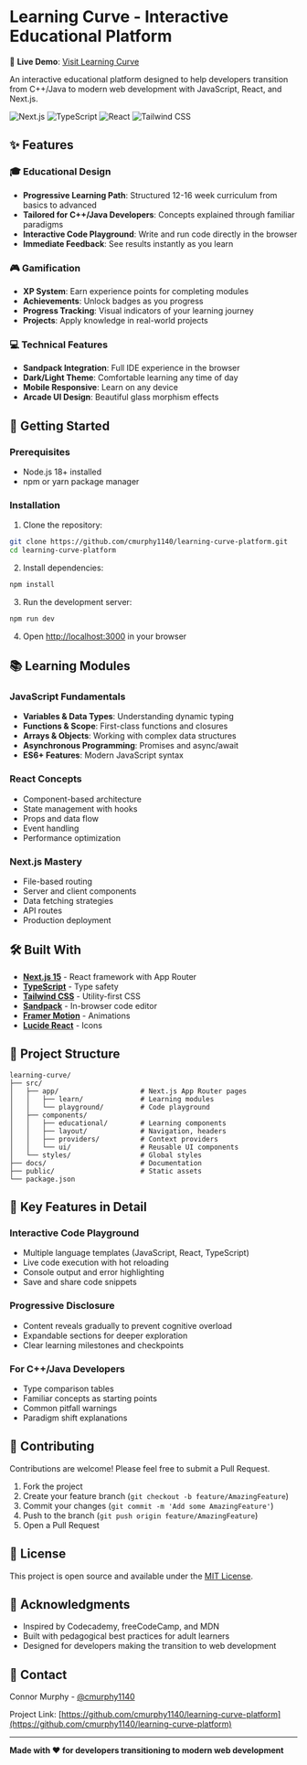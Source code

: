 # Learning Curve - Interactive Educational Platform

🚀 **Live Demo**: [Visit Learning Curve](https://github.com/cmurphy1140/learning-curve-platform)

An interactive educational platform designed to help developers transition from C++/Java to modern web development with JavaScript, React, and Next.js.

![Next.js](https://img.shields.io/badge/Next.js-15-black?style=flat-square&logo=next.js)
![TypeScript](https://img.shields.io/badge/TypeScript-5-blue?style=flat-square&logo=typescript)
![React](https://img.shields.io/badge/React-18-61dafb?style=flat-square&logo=react)
![Tailwind CSS](https://img.shields.io/badge/Tailwind-3-38bdf8?style=flat-square&logo=tailwind-css)

## ✨ Features

### 🎓 Educational Design
- **Progressive Learning Path**: Structured 12-16 week curriculum from basics to advanced
- **Tailored for C++/Java Developers**: Concepts explained through familiar paradigms
- **Interactive Code Playground**: Write and run code directly in the browser
- **Immediate Feedback**: See results instantly as you learn

### 🎮 Gamification
- **XP System**: Earn experience points for completing modules
- **Achievements**: Unlock badges as you progress
- **Progress Tracking**: Visual indicators of your learning journey
- **Projects**: Apply knowledge in real-world projects

### 💻 Technical Features
- **Sandpack Integration**: Full IDE experience in the browser
- **Dark/Light Theme**: Comfortable learning any time of day
- **Mobile Responsive**: Learn on any device
- **Arcade UI Design**: Beautiful glass morphism effects

## 🚀 Getting Started

### Prerequisites
- Node.js 18+ installed
- npm or yarn package manager

### Installation

1. Clone the repository:
```bash
git clone https://github.com/cmurphy1140/learning-curve-platform.git
cd learning-curve-platform
```

2. Install dependencies:
```bash
npm install
```

3. Run the development server:
```bash
npm run dev
```

4. Open [http://localhost:3000](http://localhost:3000) in your browser

## 📚 Learning Modules

### JavaScript Fundamentals
- **Variables & Data Types**: Understanding dynamic typing
- **Functions & Scope**: First-class functions and closures
- **Arrays & Objects**: Working with complex data structures
- **Asynchronous Programming**: Promises and async/await
- **ES6+ Features**: Modern JavaScript syntax

### React Concepts
- Component-based architecture
- State management with hooks
- Props and data flow
- Event handling
- Performance optimization

### Next.js Mastery
- File-based routing
- Server and client components
- Data fetching strategies
- API routes
- Production deployment

## 🛠️ Built With

- **[Next.js 15](https://nextjs.org/)** - React framework with App Router
- **[TypeScript](https://www.typescriptlang.org/)** - Type safety
- **[Tailwind CSS](https://tailwindcss.com/)** - Utility-first CSS
- **[Sandpack](https://sandpack.codesandbox.io/)** - In-browser code editor
- **[Framer Motion](https://www.framer.com/motion/)** - Animations
- **[Lucide React](https://lucide.dev/)** - Icons

## 📂 Project Structure

```
learning-curve/
├── src/
│   ├── app/                    # Next.js App Router pages
│   │   ├── learn/              # Learning modules
│   │   └── playground/         # Code playground
│   ├── components/
│   │   ├── educational/        # Learning components
│   │   ├── layout/             # Navigation, headers
│   │   ├── providers/          # Context providers
│   │   └── ui/                 # Reusable UI components
│   └── styles/                 # Global styles
├── docs/                       # Documentation
├── public/                     # Static assets
└── package.json
```

## 🎯 Key Features in Detail

### Interactive Code Playground
- Multiple language templates (JavaScript, React, TypeScript)
- Live code execution with hot reloading
- Console output and error highlighting
- Save and share code snippets

### Progressive Disclosure
- Content reveals gradually to prevent cognitive overload
- Expandable sections for deeper exploration
- Clear learning milestones and checkpoints

### For C++/Java Developers
- Type comparison tables
- Familiar concepts as starting points
- Common pitfall warnings
- Paradigm shift explanations

## 🤝 Contributing

Contributions are welcome! Please feel free to submit a Pull Request.

1. Fork the project
2. Create your feature branch (`git checkout -b feature/AmazingFeature`)
3. Commit your changes (`git commit -m 'Add some AmazingFeature'`)
4. Push to the branch (`git push origin feature/AmazingFeature`)
5. Open a Pull Request

## 📝 License

This project is open source and available under the [MIT License](LICENSE).

## 🙏 Acknowledgments

- Inspired by Codecademy, freeCodeCamp, and MDN
- Built with pedagogical best practices for adult learners
- Designed for developers making the transition to web development

## 📧 Contact

Connor Murphy - [@cmurphy1140](https://github.com/cmurphy1140)

Project Link: [https://github.com/cmurphy1140/learning-curve-platform](https://github.com/cmurphy1140/learning-curve-platform)

---

**Made with ❤️ for developers transitioning to modern web development**